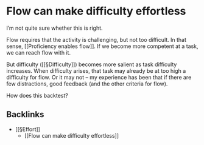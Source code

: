 # Flow can make difficulty effortless
I’m not quite sure whether this is right. 

Flow requires that the activity is challenging, but not too difficult. In that sense, [[Proficiency enables flow]]. If we become more competent at a task, we can reach flow with it.

But difficulty ([[§Difficulty]]) becomes more salient as task difficulty increases. When difficulty arises, that task may already be at too high a difficulty for flow. Or it may not – my experience has been that if there are few distractions, good feedback (and the other criteria for flow).

How does this backtest? 

## Backlinks
* [[§Effort]]
	* [[Flow can make difficulty effortless]]

<!-- #p1 -->

<!-- {BearID:C5A3077B-E05A-47E4-A07B-DD48FB760F1B-79943-000027126E79EBCA} -->
